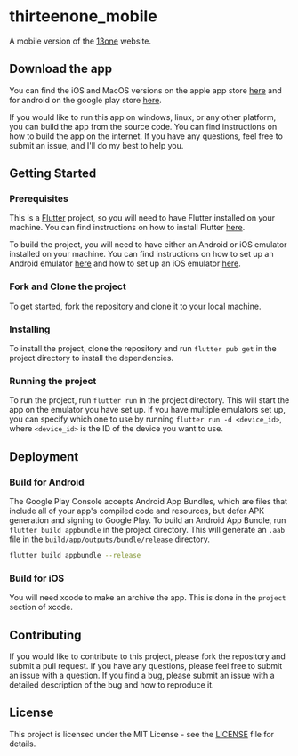 # thirteenone_mobile

A mobile version of the [13one](https://13one.org) website.

## Download the app

You can find the iOS and MacOS versions on the apple app store [here](https://apps.apple.com/us/app/13one/id6502590737) and for android on the google play store [here](https://play.google.com/store/apps/details?id=com.thirteenone.mobile).

If you would like to run this app on windows, linux, or any other platform, you can build the app from the source code. You can find instructions on how to build the app on the internet. If you have any questions, feel free to submit an issue, and I'll do my best to help you.

## Getting Started

### Prerequisites

This is a [Flutter](https://flutter.dev) project, so you will need to have Flutter installed on your machine. You can find instructions on how to install Flutter [here](https://flutter.dev/docs/get-started/install).

To build the project, you will need to have either an Android or iOS emulator installed on your machine. You can find instructions on how to set up an Android emulator [here](https://developer.android.com/studio/run/emulator) and how to set up an iOS emulator [here](https://flutter.dev/docs/get-started/install/macos#set-up-the-ios-simulator).

### Fork and Clone the project

To get started, fork the repository and clone it to your local machine.

### Installing

To install the project, clone the repository and run `flutter pub get` in the project directory to install the dependencies.

### Running the project

To run the project, run `flutter run` in the project directory. This will start the app on the emulator you have set up. If you have multiple emulators set up, you can specify which one to use by running `flutter run -d <device_id>`, where `<device_id>` is the ID of the device you want to use.

## Deployment

### Build for Android

The Google Play Console accepts Android App Bundles, which are files that include all of your app's compiled code and resources, but defer APK generation and signing to Google Play. To build an Android App Bundle, run `flutter build appbundle` in the project directory. This will generate an `.aab` file in the `build/app/outputs/bundle/release` directory.

```bash
flutter build appbundle --release
```

### Build for iOS

You will need xcode to make an archive the app. This is done in the `project` section of xcode.

## Contributing

If you would like to contribute to this project, please fork the repository and submit a pull request. If you have any questions, please feel free to submit an issue with a question. If you find a bug, please submit an issue with a detailed description of the bug and how to reproduce it.

## License

This project is licensed under the MIT License - see the [LICENSE](LICENSE.md) file for details.
